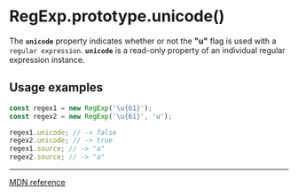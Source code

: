 # RegExp.prototype.unicode()

The **`unicode`** property indicates whether or not the **"u"** flag is used with a `regular expression`. **`unicode`** is a read-only property of an individual regular expression instance.

## Usage examples

```js
const regex1 = new RegExp('\u{61}');
const regex2 = new RegExp('\u{61}', 'u');

regex1.unicode; // -> false
regex2.unicode; // -> true
regex1.source; // -> "a"
regex2.source; // -> "a"
```

---

[MDN reference](https://developer.mozilla.org/en-US/docs/Web/JavaScript/Reference/Global_Objects/RegExp/unicode)
